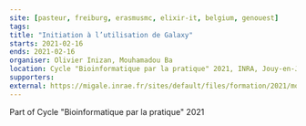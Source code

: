 ```yaml
---
site: [pasteur, freiburg, erasmusmc, elixir-it, belgium, genouest]
tags:
title: "Initiation à l’utilisation de Galaxy"
starts: 2021-02-16
ends: 2021-02-16
organiser: Olivier Inizan, Mouhamadou Ba
location: Cycle "Bioinformatique par la pratique" 2021, INRA, Jouy-en-Josas, France
supporters:
external: https://migale.inrae.fr/sites/default/files/formation/2021/module17.pdf
---
```


Part of Cycle "Bioinformatique par la pratique" 2021